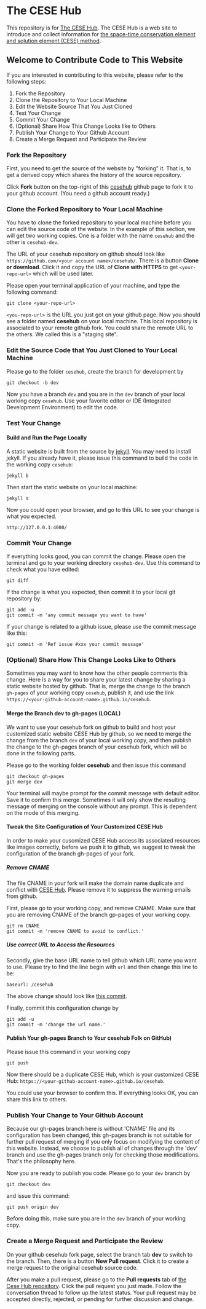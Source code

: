 # The CESE Hub
This repository is for [The CESE Hub](http://cesehub.org/). The CESE Hub is a web site to introduce and collect information for [the space-time conservation element and solution element (CESE) method](http://www.grc.nasa.gov/WWW/microbus/).

## Welcome to Contribute Code to This Website

If you are interested in contributing to this website, please refer to the following steps:

1. Fork the Repository
1. Clone the Repository to Your Local Machine
1. Edit the Website Source That You Just Cloned
1. Test Your Change
1. Commit Your Change
1. (Optional) Share How This Change Looks like to Others
1. Publish Your Change to Your Github Account
1. Create a Merge Request and Participate the Review

### Fork the Repository

First, you need to get the source of the website by "forking" it. That is, to get a derived copy which shares the history of the source repository.

Click **Fork** button on the top-right of this [cesehub](https://github.com/cesehub/cesehub/) github page to fork it to your github account. (You need a github account ready.)

### Clone the Forked Repository to Your Local Machine

You have to clone the forked repository to your local machine before you can edit the source code of the website. In the example of this section, we will get two working copies. One is a folder with the name `cesehub` and the other is `cesehub-dev`.

The URL of your cesehub repository on github should look like `https://github.com/<your account name>/cesehub/`. There is a button **Clone or download**. Click it and copy the URL of **Clone with HTTPS** to get `<your-repo-url>` which will be used later.

Please open your terminal application of your machine, and type the following command:

```
git clone <your-repo-url>
```

`<you-repo-url>` is the URL you just got on your github page. Now you should see a folder named **cesehub** on your local machine. This local repository is associated to your remote github fork. You could share the remote URL to the others. We called this is a "staging site".

### Edit the Source Code that You Just Cloned to Your Local Machine

Please go to the folder `cesehub`, create the branch for development by

```
git checkout -b dev
```

Now you have a branch `dev` and you are in the `dev` branch of your local working copy `cesehub`.
Use your favorite editor or IDE (Integrated Development Environment) to edit the code.

### Test Your Change

#### Build and Run the Page Locally

A static website is built from the source by [jekyll](https://jekyllrb.com/). You may need to install jekyll. If you already have it, please issue this command to build the code in the working copy `cesehub`:

```
jekyll b
```

Then start the static website on your local machine:

```
jekyll s
```

Now you could open your browser, and go to this URL to see your change is what you expected.

```
http://127.0.0.1:4000/
```

### Commit Your Change

If everything looks good, you can commit the change. Please open the terminal and go to your working directory `cesehub-dev`. Use this command to check what you have edited:

```
git diff
```

If the change is what you expected, then commit it to your local git repository by:

```
git add -u
git commit -m 'any commit message you want to have'
```

If your change is related to a github issue, please use the commit message like this:

```
git commit -m 'Ref issue #xxx your commit message'
```

### (Optional) Share How This Change Looks Like to Others

Sometimes you may want to know how the other people comments this change. Here is a way for you to share your latest change by sharing a static website hosted by github. That is, merge the change to the branch `gh-pages` of your working copy `cesehub`, publish it, and use the link `https://<your-github-account-name>.github.io/cesehub`.

#### Merge the Branch dev to gh-pages (LOCAL)

We want to use your cesehub fork on github to build and host your customized static website CESE Hub by github, so we need to merge the change from the branch `dev` of your local working copy, and then publish the change to the gh-pages branch of your cesehub fork, which will be done in the following parts.

Please go to the working folder **cesehub** and then issue this command

```
git checkout gh-pages
git merge dev
```

Your terminal will maybe prompt for the commit message with default editor. Save it to confirm this merge. Sometimes it will only show the resulting message of merging on the console without any prompt. This is dependent on the mode of this merging.

#### Tweak the Site Configuration of Your Customized CESE Hub

In order to make your cusomized CESE Hub access its associated resources like images correctly, before we push it to github, we suggest to tweak the configuration of the branch gh-pages of your fork.

##### Remove CNAME

The file CNAME in your fork will make the domain name duplicate and conflict with [CESE Hub](http://cesehub.org/). Please remove it to suppress the warning emails from github.

First, please go to your working copy, and remove CNAME. Make sure that you are removing CNAME of the branch gp-pages of your working copy.

```
git rm CNAME
git commit -m 'remove CNAME to avoid to conflict.'
```

##### Use correct URL to Access the Resources
Secondly, give the base URL name to tell github which URL name you want to use. Please try to find the line begin with `url` and then change this line to be:

```
baseurl: /cesehub
```

The above change should look like [this commit](https://github.com/cesehub/cesehub/pull/20/files).

Finally, commit this configuration change by

```
git add -u
git commit -m 'change the url name.'
```



#### Publish Your gh-pages Branch to Your cesehub Folk on GitHub)

Please issue this command in your working copy

```
git push
```

Now there should be a duplicate CESE Hub, which is your customized CESE Hub: `https://<your-github-account-name>.github.io/cesehub`.

You could use your browser to confirm this. If everything looks OK, you can share this link to others.

### Publish Your Change to Your Github Account

Because our gh-pages branch here is without 'CNAME' file and its configuration has been changed, this gh-pages branch is not suitable for further pull request of merging if you only focus on modifying the content of this website. Instead, we choose to publish all of changes through the 'dev' branch and use the gh-pages branch only for checking those modifications. That's the philosophy here.

Now you are ready to publish you code. Please go to your `dev` branch by

```
git checkout dev
```

and issue this command:

```
git push origin dev
```

Before doing this, make sure you are in the `dev` branch of your working copy.

### Create a Merge Request and Participate the Review

On your github cesehub fork page, select the branch tab **dev** to switch to the branch. Then, there is a button **New Pull request**. Click it to create a merge request to the original cesehub source code.

After you make a pull request, please go to the **Pull requests** tab of [the Cese Hub repository](https://github.com/cesehub/cesehub/). Click the pull request you just made. Follow the conversation thread to follow up the latest status. Your pull request may be accepted directly, rejected, or pending for further discussion and change.
